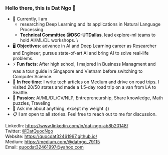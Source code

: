 ### Hello there, this is Dat Ngo 👋

- 🔭 Currently, I am
  * researching Deep Learning and its applications in Natural Language Processing.
  * **Technical Committee @DSC-UTDallas**, lead explore-ml teams to hold AI/ML/DL workshops. \
- 🖥 **Objectives**: advance in AI and Deep Learning career as Researcher and Engineer; pursue state-of-art AI and bring AI to solve real-life problems.
- ⚡ **Fun facts**: After high school, I majored in Business Managment and was a tour guide in Singapore and Vietnam before switching to Computer Science.
- 🌱 **In free time**: I write tech articles on Medium and drive on road trips. I visited 20/50 states and made a 1.5-day road trip on a van from LA to Seattle. 
- 🤔 **Passion**: AI/ML/DL/CV/NLP, Entrepreneurship, Share knowledge, Math puzzles, Traveling
- 💬 Ask me about anything, except my weight :))
- 📋 I am open to all stories. Feel free to reach out to me for discussion.

LinkedIn: https://www.linkedin.com/in/dat-ngo-ab8b20148/ \
Twitter: [@DatQuocNgo](https://twitter.com/DatQuocNgo) \
Website: https://quocdat32461997.github.io/ \
Medium: https://medium.com/@datngo_79115 \
Email: quocdat32461997@yahoo.com
